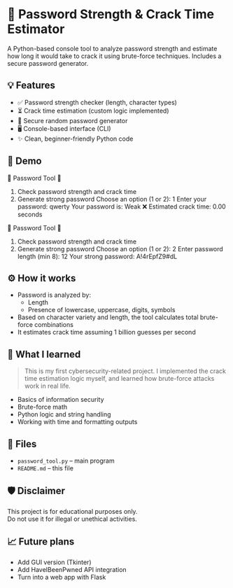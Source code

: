 # 🔐 Password Strength & Crack Time Estimator

A Python-based console tool to analyze password strength and estimate how long it would take to crack it using brute-force techniques. Includes a secure password generator.

## 💡 Features

- ✅ Password strength checker (length, character types)
- ⏳ Crack time estimation (custom logic implemented)
- 🔁 Secure random password generator
- 🖥️ Console-based interface (CLI)
- ✨ Clean, beginner-friendly Python code

## 📸 Demo

🔐 Password Tool 🔐
1. Check password strength and crack time
2. Generate strong password
Choose an option (1 or 2): 1
Enter your password: qwerty
Your password is: Weak ❌
Estimated crack time: 0.00 seconds

🔐 Password Tool 🔐
1. Check password strength and crack time
2. Generate strong password
Choose an option (1 or 2): 2
Enter password length (min 8): 12
Your strong password: A!4rEpfZ9#dL

## ⚙️ How it works

- Password is analyzed by:
  - Length
  - Presence of lowercase, uppercase, digits, symbols
- Based on character variety and length, the tool calculates total brute-force combinations
- It estimates crack time assuming 1 billion guesses per second

## 🧠 What I learned

> This is my first cybersecurity-related project. I implemented the crack time estimation logic myself, and learned how brute-force attacks work in real life.

- Basics of information security
- Brute-force math
- Python logic and string handling
- Working with time and formatting outputs

## 📂 Files

- `password_tool.py` – main program
- `README.md` – this file

## 🛡 Disclaimer

This project is for educational purposes only.  
Do not use it for illegal or unethical activities.

## 📈 Future plans

- Add GUI version (Tkinter)
- Add HaveIBeenPwned API integration
- Turn into a web app with Flask
